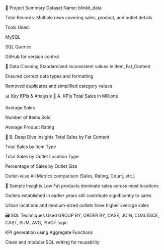 📌 Project Summary
Dataset Name: blinkit_data

Total Records: Multiple rows covering sales, product, and outlet details

Tools Used:

MySQL

SQL Queries

GitHub for version control

🧹 Data Cleaning
Standardized inconsistent values in Item_Fat_Content

Ensured correct data types and formatting

Removed duplicates and simplified category values

📊 Key KPIs & Analysis
🔸 A. KPIs
Total Sales in Millions

Average Sales

Number of Items Sold

Average Product Rating

🔸 B. Deep Dive Insights
Total Sales by Fat Content

Total Sales by Item Type

Total Sales by Outlet Location Type

Percentage of Sales by Outlet Size

Outlet-wise All Metrics comparison (Sales, Rating, Count, etc.)

🧠 Sample Insights
Low Fat products dominate sales across most locations

Outlets established in earlier years still contribute significantly to sales

Urban locations and medium-sized outlets have higher average sales

🗃️ SQL Techniques Used
GROUP BY, ORDER BY, CASE, JOIN, COALESCE, CAST, SUM, AVG, PIVOT logic

KPI generation using Aggregate Functions

Clean and modular SQL writing for reusability

